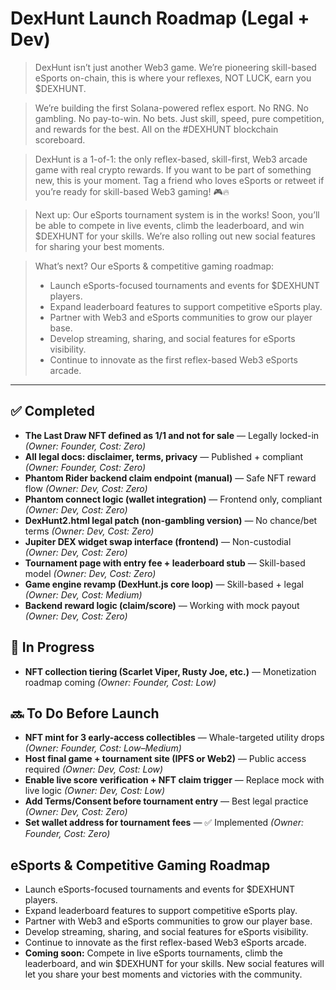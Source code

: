 # DexHunt Launch Roadmap (Legal + Dev)

> DexHunt isn’t just another Web3 game. We’re pioneering skill-based eSports on-chain, this is where your reflexes, NOT LUCK, earn you $DEXHUNT.

> We’re building the first Solana-powered reflex esport. No RNG. No gambling. No pay-to-win. No bets. Just skill, speed, pure competition, and rewards for the best. All on the #DEXHUNT blockchain scoreboard.

> DexHunt is a 1-of-1: the only reflex-based, skill-first, Web3 arcade game with real crypto rewards. If you want to be part of something new, this is your moment. Tag a friend who loves eSports or retweet if you’re ready for skill-based Web3 gaming! 🎮🔥

> Next up: Our eSports tournament system is in the works! Soon, you’ll be able to compete in live events, climb the leaderboard, and win $DEXHUNT for your skills. We’re also rolling out new social features for sharing your best moments.

> What’s next? Our eSports & competitive gaming roadmap:
> - Launch eSports-focused tournaments and events for $DEXHUNT players.
> - Expand leaderboard features to support competitive eSports play.
> - Partner with Web3 and eSports communities to grow our player base.
> - Develop streaming, sharing, and social features for eSports visibility.
> - Continue to innovate as the first reflex-based Web3 eSports arcade.
---

## ✅ Completed
- **The Last Draw NFT defined as 1/1 and not for sale** — Legally locked-in *(Owner: Founder, Cost: Zero)*
- **All legal docs: disclaimer, terms, privacy** — Published + compliant *(Owner: Founder, Cost: Zero)*
- **Phantom Rider backend claim endpoint (manual)** — Safe NFT reward flow *(Owner: Dev, Cost: Zero)*
- **Phantom connect logic (wallet integration)** — Frontend only, compliant *(Owner: Dev, Cost: Zero)*
- **DexHunt2.html legal patch (non-gambling version)** — No chance/bet terms *(Owner: Dev, Cost: Zero)*
- **Jupiter DEX widget swap interface (frontend)** — Non-custodial *(Owner: Dev, Cost: Zero)*
- **Tournament page with entry fee + leaderboard stub** — Skill-based model *(Owner: Dev, Cost: Zero)*
- **Game engine revamp (DexHunt.js core loop)** — Skill-based + legal *(Owner: Dev, Cost: Medium)*
- **Backend reward logic (claim/score)** — Working with mock payout *(Owner: Dev, Cost: Zero)*

## 🚧 In Progress
- **NFT collection tiering (Scarlet Viper, Rusty Joe, etc.)** — Monetization roadmap coming *(Owner: Founder, Cost: Low)*

## 🔜 To Do Before Launch
- **NFT mint for 3 early-access collectibles** — Whale-targeted utility drops *(Owner: Founder, Cost: Low–Medium)*
- **Host final game + tournament site (IPFS or Web2)** — Public access required *(Owner: Dev, Cost: Low)*
- **Enable live score verification + NFT claim trigger** — Replace mock with live logic *(Owner: Dev, Cost: Low)*
- **Add Terms/Consent before tournament entry** — Best legal practice *(Owner: Dev, Cost: Zero)*
- **Set wallet address for tournament fees** — ✅ Implemented *(Owner: Founder, Cost: Zero)*

## eSports & Competitive Gaming Roadmap

- Launch eSports-focused tournaments and events for $DEXHUNT players.
- Expand leaderboard features to support competitive eSports play.
- Partner with Web3 and eSports communities to grow our player base.
- Develop streaming, sharing, and social features for eSports visibility.
- Continue to innovate as the first reflex-based Web3 eSports arcade.
- **Coming soon:** Compete in live eSports tournaments, climb the leaderboard, and win $DEXHUNT for your skills. New social features will let you share your best moments and victories with the community.
